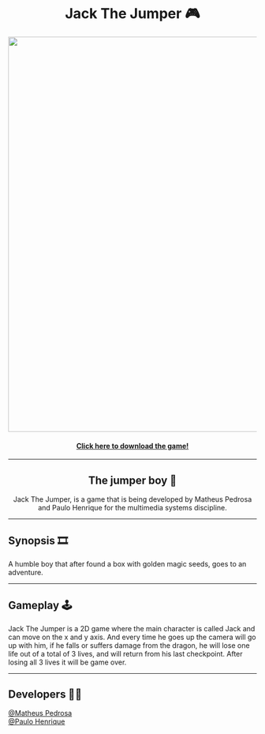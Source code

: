 <h1 align="center">Jack The Jumper 🎮</h1>

<div align="center">
  <img src="https://github.com/matheuspedrosam/Jack-The-Jumper/assets/100245785/fb27fc9a-8496-4afc-a17a-1804a72352e2" width="800px">
</div>

<div align="center">
    <h4>
      <a href="https://phenrique01.github.io/Jack-The-Jumper/">Click here to download the game!</a>
    </h4>
</div>

---

<h2 align="center">The jumper boy 🏃</h2>

<p align="center">
  Jack The Jumper, is a game that is being developed by Matheus Pedrosa and Paulo Henrique for the multimedia systems discipline.
</p>

---

<h2>Synopsis 🎞️</h2>

<p>
  A humble boy that after found a box with golden magic seeds, goes to an adventure.
</p>

---

<h2>Gameplay 🕹️</h2>

<p>
Jack The Jumper is a 2D game where the main character is called Jack and can move on the x and y axis. And every time he goes up the camera will go up with him, if he falls or suffers damage from the dragon, he will lose one life out of a total of 3 lives, and will return from his last checkpoint. After losing all 3 lives it will be game over.
</p>

---

<h2>Developers 👨‍💻</h2>

<div>
  <a href="https://github.com/matheuspedrosam">@Matheus Pedrosa</a>
  <br>
  <a href="https://github.com/PHenrique01">@Paulo Henrique</a>
</div>
